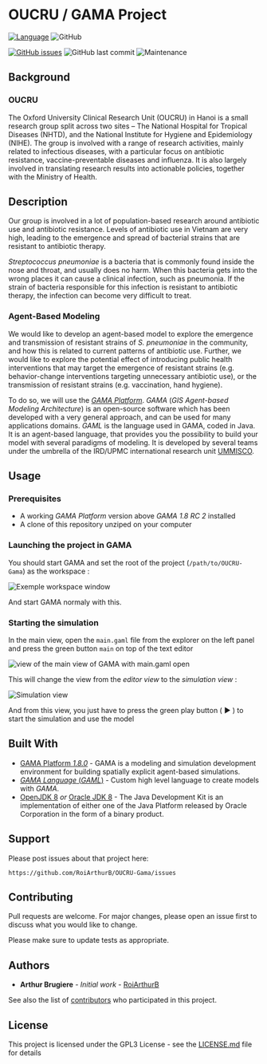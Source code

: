 # OUCRU / GAMA Project

[![Language](http://img.shields.io/badge/language-GAML-FFC766.svg)](https://gama-platform.github.io/wiki/StartWithGAML)
![GitHub](https://img.shields.io/github/license/RoiArthurB/OUCRU-Gama.svg)

[![GitHub issues](https://img.shields.io/github/issues/RoiArthurB/OUCRU-Gama.svg)](https://github.com/RoiArthurB/OUCRU-Gama/issues)
![GitHub last commit](https://img.shields.io/github/last-commit/RoiArthurB/OUCRU-Gama.svg)
![Maintenance](https://img.shields.io/maintenance/yes/2019.svg)

## Background

### OUCRU

The Oxford University Clinical Research Unit (OUCRU) in Hanoi is a small research group split across two sites – The National Hospital for Tropical Diseases (NHTD), and the National Institute for Hygiene and Epidemiology (NIHE). The group is involved with a range of research activities, mainly related to infectious diseases, with a particular focus on antibiotic resistance, vaccine-preventable diseases and influenza. It is also largely involved in translating research results into actionable policies, together with the Ministry of Health.

## Description

Our group is involved in a lot of population-based research around antibiotic use and antibiotic resistance. Levels of antibiotic use in Vietnam are very high, leading to the emergence and spread of bacterial strains that are resistant to antibiotic therapy.

_Streptococcus pneumoniae_ is a bacteria that is commonly found inside the nose and throat, and usually does no harm. When this bacteria gets into the wrong places it can cause a clinical infection, such as pneumonia. If the strain of bacteria responsible for this infection is resistant to antibiotic therapy, the infection can become very difficult to treat. 

### Agent-Based Modeling 

We would like to develop an agent-based model to explore the emergence and transmission of resistant strains of _S. pneumoniae_ in the community, and how this is related to current patterns of antibiotic use. Further, we would like to explore the potential effect of introducing public health interventions that may target the emergence of resistant strains (e.g. behavior-change interventions targeting unnecessary antibiotic use), or the transmission of resistant strains (e.g. vaccination, hand hygiene). 

To do so, we will use the _[GAMA Platform](https://gama-platform.github.io/)_. _GAMA_ (_GIS Agent-based Modeling Architecture_) is an open-source software which has been developed with a very general approach, and can be used for many applications domains. _GAML_ is the language used in GAMA, coded in Java. It is an agent-based language, that provides you the possibility to build your model with several paradigms of modeling. It is developed by several teams under the umbrella of the IRD/UPMC international research unit [UMMISCO](http://www.ummisco.ird.fr/).

## Usage

### Prerequisites

* A working _GAMA Platform_ version above _GAMA 1.8 RC 2_ installed
* A clone of this repository unziped on your computer

### Launching the project in GAMA

You should start GAMA and set the root of the project (`/path/to/OUCRU-Gama`) as the workspace :

![Exemple workspace window](https://i.imgur.com/Dr5dacJ.png)

And start GAMA normaly with this.

### Starting the simulation

In the main view, open the `main.gaml` file from the explorer on the left panel and press the green button `main` on top of the text editor

![view of the main view of GAMA with main.gaml open](https://i.imgur.com/jQfNQy8.png)

This will change the view from the _editor view_ to the _simulation view_ :

![Simulation view](https://i.imgur.com/lDwNOoA.png)

And from this view, you just have to press the green play button ( ▶️ ) to start the simulation and use the model

## Built With

* [GAMA Platform _1.8.0_](https://gama-platform.github.io/) - GAMA is a modeling and simulation development environment for building spatially explicit agent-based simulations.
* [_GAMA Language_ (_GAML_)](https://gama-platform.github.io/wiki/StartWithGAML) - Custom high level language to create models with _GAMA_.
* [OpenJDK 8](https://openjdk.java.net/) _or_ [Oracle JDK 8](https://www.oracle.com/technetwork/java/javase/downloads/jdk8-downloads-2133151.html) - The Java Development Kit is an implementation of either one of the Java Platform released by Oracle Corporation in the form of a binary product.

## Support

Please post issues about that project here:  

    https://github.com/RoiArthurB/OUCRU-Gama/issues

## Contributing

Pull requests are welcome. For major changes, please open an issue first to discuss what you would like to change.

Please make sure to update tests as appropriate.

## Authors

* **Arthur Brugiere** - *Initial work* - [RoiArthurB](https://github.com/RoiArthurB)

See also the list of [contributors](https://github.com/RoiArthurB/OUCRU-Gama/contributors) who participated in this project.

## License

This project is licensed under the GPL3 License - see the [LICENSE.md](LICENSE.md) file for details

<!--- ## Acknowledgments

* Hat tip to anyone whose code was used
* Inspiration
* etc -->
